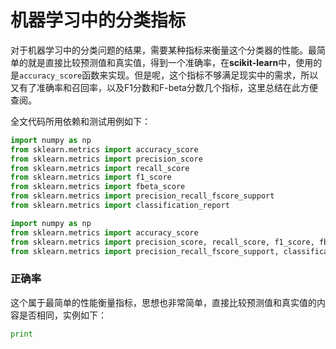 # 机器学习中的分类指标

对于机器学习中的分类问题的结果，需要某种指标来衡量这个分类器的性能。最简单的就是直接比较预测值和真实值，得到一个准确率，在**scikit-learn**中，使用的是`accuracy_score`函数来实现。但是呢，这个指标不够满足现实中的需求，所以又有了准确率和召回率，以及F1分数和F-beta分数几个指标，这里总结在此方便查阅。

全文代码所用依赖和测试用例如下：

```python
import numpy as np
from sklearn.metrics import accuracy_score
from sklearn.metrics import precision_score
from sklearn.metrics import recall_score
from sklearn.metrics import f1_score
from sklearn.metrics import fbeta_score
from sklearn.metrics import precision_recall_fscore_support
from sklearn.metrics import classification_report
```

```python
import numpy as np
from sklearn.metrics import accuracy_score
from sklearn.metrics import precision_score, recall_score, f1_score, fbeta_score
from sklearn.metrics import precision_recall_fscore_support, classification_report
```

### 正确率

这个属于最简单的性能衡量指标，思想也非常简单，直接比较预测值和真实值的内容是否相同，实例如下：

```python
print
```















